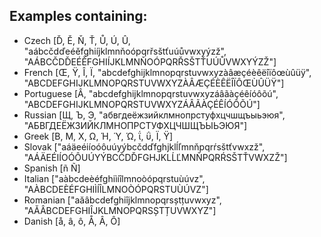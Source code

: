 ## Examples containing:

* Czech [Ď, Ě, Ň, Ť, Ů, Ú, Û, "aábcčdďeéěfghiíjklmnňoópqrřsštťuúůvwxyýzž", "AÁBCČDĎEÉĚFGHIÍJKLMNŇOÓPQRŘSŠTŤUÚŮVWXYÝZŽ"]
* French [Œ, Ÿ, Î, Ï, "abcdefghijklmnopqrstuvwxyzàâæçéèêëîïôœùûüÿ", "ABCDEFGHIJKLMNOPQRSTUVWXYZÀÂÆÇÉÈÊËÎÏÔŒÙÛÜŸ"]
* Portuguese [Â, "abcdefghijklmnopqrstuvwxyzáâãàçéêíóôõú", "ABCDEFGHIJKLMNOPQRSTUVWXYZÁÂÃÀÇÉÊÍÓÔÕÚ"]
* Russian [Щ, Ъ, Э, "абвгдеёжзийклмнопрстуфхцчшщъыьэюя", "АБВГДЕЁЖЗИЙКЛМНОПРСТУФХЦЧШЩЪЫЬЭЮЯ"]
* Greek [Β, Μ, Χ, Ω, Ή, Ύ, Ώ, ΐ, ΰ, Ϊ, Ϋ]
* Slovak ["aáäeéiíoóôuúyýbcčdďfghjklĺľmnňpqrŕsštťvwxzž", "AÁÄEÉIÍOÓÔUÚYÝBCČDĎFGHJKLĹĽMNŇPQRŔSŠTŤVWXZŽ"]
* Spanish [ñ Ñ]
* Italian ["aàbcdeèéfghiìíîlmnoòópqrstuùúvz", "AÀBCDEÈÉFGHIÌÍÎLMNOÒÓPQRSTUÙÚVZ"]
* Romanian ["aăâbcdefghiîjklmnopqrsștțuvwxyz", "AĂÂBCDEFGHIÎJKLMNOPQRSȘTȚUVWXYZ"]
* Danish [å, â, ô, Å, Â, Ô]
